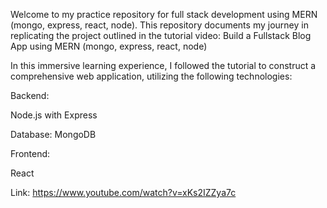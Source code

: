 Welcome to my practice repository for full stack development using MERN (mongo, express, react, node). This repository documents my journey in replicating the project outlined in the tutorial video: Build a Fullstack Blog App using MERN (mongo, express, react, node)

In this immersive learning experience, I followed the tutorial to construct a comprehensive web application, utilizing the following technologies:

Backend:

Node.js with Express

Database: MongoDB

Frontend:

React

Link:
https://www.youtube.com/watch?v=xKs2IZZya7c
